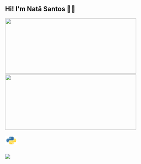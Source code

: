 ## Hi! I'm Natã Santos 👨‍💻

<div>
<a href="https://github.com/natansantoz">
  <img height="180em" width = "425em" src="https://github-readme-stats.vercel.app/api?username=natansantoz&show_icons=true&theme=radical&include_all_commits=true&count_private=true"/>
  <img height="180em" width = "425em" src="https://github-readme-stats.vercel.app/api/top-langs/?username=natansantoz&layout=compact&langs_count=16&theme=radical"/>
<div>
  
<div style="display: inline_block"><br>
  <img align="center" alt="Python" height="30" width="40" src="https://raw.githubusercontent.com/devicons/devicon/master/icons/python/python-original.svg">
</div>

 ##
  
<div> 
  <a href="https://www.linkedin.com/in/natan-teixeira-santos-de-oliveira/" target="_blank"><img src="https://img.shields.io/badge/-LinkedIn-%230077B5?style=for-the-badge&logo=linkedin&logoColor=white" target="_blank"></a> 
</div>
 
  ##


<!--
<div>
<a href="https://github.com/AVS1508">
  <img height="160em" width = "420em" src="https://github-readme-stats.vercel.app/api?username=natansantoz&show_icons=true&theme=radical" />
  <img height="180em" width = "420em" src="https://github-readme-stats-eight-theta.vercel.app/api/top-langs/?username=natansantoz&theme=radical&layout=compact" />
<div>
-->
